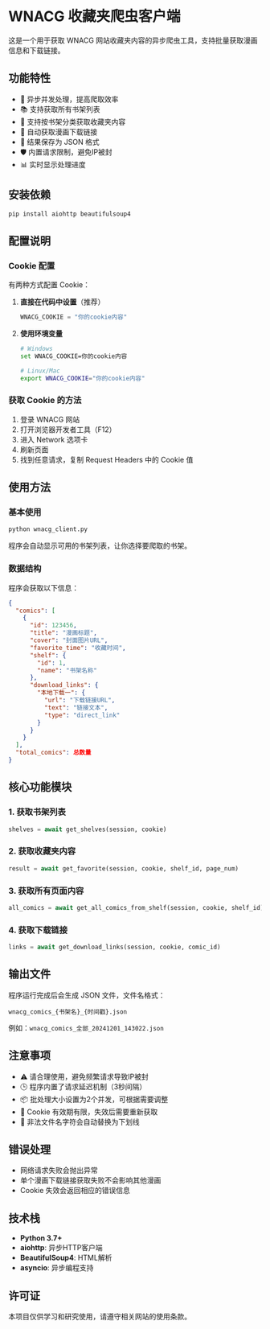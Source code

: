 # WNACG 收藏夹爬虫客户端

这是一个用于获取 WNACG 网站收藏夹内容的异步爬虫工具，支持批量获取漫画信息和下载链接。

## 功能特性

- 🚀 异步并发处理，提高爬取效率
- 📚 支持获取所有书架列表
- 📖 支持按书架分类获取收藏夹内容
- 🔗 自动获取漫画下载链接
- 💾 结果保存为 JSON 格式
- 🛡️ 内置请求限制，避免IP被封
- 📊 实时显示处理进度

## 安装依赖

```bash
pip install aiohttp beautifulsoup4
```

## 配置说明

### Cookie 配置

有两种方式配置 Cookie：

1. **直接在代码中设置**（推荐）
   ```python
   WNACG_COOKIE = "你的cookie内容"
   ```

2. **使用环境变量**
   ```bash
   # Windows
   set WNACG_COOKIE=你的cookie内容
   
   # Linux/Mac
   export WNACG_COOKIE="你的cookie内容"
   ```

### 获取 Cookie 的方法

1. 登录 WNACG 网站
2. 打开浏览器开发者工具（F12）
3. 进入 Network 选项卡
4. 刷新页面
5. 找到任意请求，复制 Request Headers 中的 Cookie 值

## 使用方法

### 基本使用

```bash
python wnacg_client.py
```

程序会自动显示可用的书架列表，让你选择要爬取的书架。

### 数据结构

程序会获取以下信息：

```json
{
  "comics": [
    {
      "id": 123456,
      "title": "漫画标题",
      "cover": "封面图片URL",
      "favorite_time": "收藏时间",
      "shelf": {
        "id": 1,
        "name": "书架名称"
      },
      "download_links": {
        "本地下载一": {
          "url": "下载链接URL",
          "text": "链接文本",
          "type": "direct_link"
        }
      }
    }
  ],
  "total_comics": 总数量
}
```

## 核心功能模块

### 1. 获取书架列表
```python
shelves = await get_shelves(session, cookie)
```

### 2. 获取收藏夹内容
```python
result = await get_favorite(session, cookie, shelf_id, page_num)
```

### 3. 获取所有页面内容
```python
all_comics = await get_all_comics_from_shelf(session, cookie, shelf_id)
```

### 4. 获取下载链接
```python
links = await get_download_links(session, cookie, comic_id)
```

## 输出文件

程序运行完成后会生成 JSON 文件，文件名格式：
```
wnacg_comics_{书架名}_{时间戳}.json
```

例如：`wnacg_comics_全部_20241201_143022.json`

## 注意事项

- ⚠️ 请合理使用，避免频繁请求导致IP被封
- 🕒 程序内置了请求延迟机制（3秒间隔）
- 📦 批处理大小设置为2个并发，可根据需要调整
- 🔐 Cookie 有效期有限，失效后需要重新获取
- 📁 非法文件名字符会自动替换为下划线

## 错误处理

- 网络请求失败会抛出异常
- 单个漫画下载链接获取失败不会影响其他漫画
- Cookie 失效会返回相应的错误信息

## 技术栈

- **Python 3.7+**
- **aiohttp**: 异步HTTP客户端
- **BeautifulSoup4**: HTML解析
- **asyncio**: 异步编程支持

## 许可证

本项目仅供学习和研究使用，请遵守相关网站的使用条款。